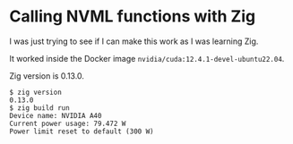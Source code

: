# Calling NVML functions with Zig

I was just trying to see if I can make this work as I was learning Zig.

It worked inside the Docker image `nvidia/cuda:12.4.1-devel-ubuntu22.04`.

Zig version is 0.13.0.

```console
$ zig version
0.13.0
$ zig build run
Device name: NVIDIA A40
Current power usage: 79.472 W
Power limit reset to default (300 W)
```
